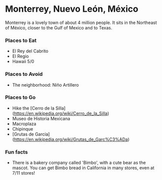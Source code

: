 # Monterrey, Nuevo León, México

Monterrey is a lovely town of about 4 million people. It sits in the Northeast of México, closer to the Gulf of Mexico and to Texas. 

### Places to Eat
- El Rey del Cabrito
- El Regio
- Hawaii 5/0

### Places to Avoid
- The neighborhood: Niño Artillero

### Places to Go
- Hike the [Cerro de la Silla] (https://en.wikipedia.org/wiki/Cerro_de_la_Silla)
- Museo de Historia Mexicana
- Macroplaza
- Chipinque
- [Grutas de García] (https://en.wikipedia.org/wiki/Grutas_de_Garc%C3%ADa)

### Fun facts
- There is a bakery company called 'Bimbo', with a cute bear as the mascot. You can get Bimbo bread in California in many stores, even at 7/11 stores!

